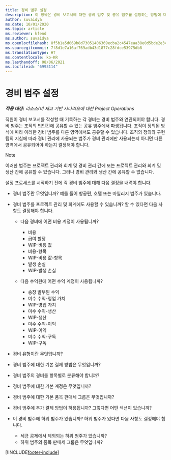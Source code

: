 ```yaml
---
title: 경비 범주 설정
description: 이 항목은 경비 보고서에 대한 경비 범주 및 공유 범주를 설정하는 방법에 대한 정보를 제공합니다.
author: suvaidya
ms.date: 10/01/2020
ms.topic: article
ms.reviewer: kfend
ms.author: suvaidya
ms.openlocfilehash: 8f5b1a5d069b8d73051406369ecba2c4547eaa38e0d5bde2e34f52c5b7b724bd
ms.sourcegitcommit: 7f8d1e7a16af769adb43d1877c28fdce53975db8
ms.translationtype: HT
ms.contentlocale: ko-KR
ms.lasthandoff: 08/06/2021
ms.locfileid: "6993114"
---
```

# <a name="set-up-expense-categories"></a>경비 범주 설정

_**적용 대상:** 리소스/비 재고 기반 시나리오에 대한 Project Operations_

직원이 경비 보고서를 작성할 때 기록하는 각 경비는 경비 범주와 연관되어야 합니다. 경비 범주는 조직의 법인간에 공유할 수 있는 공유 범주에서 파생됩니다. 조직이 정의된 방식에 따라 이러한 경비 범주를 다른 영역에서도 공유할 수 있습니다. 조직의 정의와 구현 팀의 지침에 따라 경비 관리에 사용되는 범주가 경비 관리에만 사용되는지 아니면 다른 영역에서 공유되어야 하는지 결정해야 합니다.

> [!NOTE]
> 이러한 범주는 프로젝트 관리와 회계 및 경비 관리 간에 또는 프로젝트 관리와 회계 및 생산 간에 공유할 수 있습니다. 그러나 경비 관리와 생산 간에 공유할 수 없습니다.

설정 프로세스를 시작하기 전에 각 경비 범주에 대해 다음 결정을 내려야 합니다.

- 경비 범주란 무엇입니까? 예를 들어 항공편, 호텔 또는 마일리지 범주가 있습니다.
- 경비 범주를 프로젝트 관리 및 회계에도 사용할 수 있습니까? 할 수 있다면 다음 사항도 결정해야 합니다.

    - 다음 경비에 어떤 비용 계정이 사용됩니까?

        - 비용
        - 급여 할당
        - WIP-비용 값
        - 비용-항목
        - WIP-비용 값-항목
        - 발생 손실
        - WIP-발생 손실

    - 다음 수익원에 어떤 수익 계정이 사용됩니까?

        - 송장 발부된 수익
        - 미수 수익-영업 가치
        - WIP-영업 가치
        - 미수 수익-생산
        - WIP-생산
        - 미수 수익-이익
        - WIP-이익
        - 미수 수익-구독
        - WIP-구독

- 경비 유형이란 무엇입니까?
- 경비 범주에 대한 기본 결제 방법은 무엇입니까?
- 경비 범주의 경비를 항목별로 분류해야 합니까?
- 경비 범주에 대한 기본 계정은 무엇입니까?
- 경비 범주에 대한 기본 품목 판매세 그룹은 무엇입니까?
- 경비 범주에 추가 결제 방법이 허용됩니까? 그렇다면 어떤 섹션이 있습니까?
- 이 경비 범주에 하위 범주가 있습니까? 하위 범주가 있다면 다음 사항도 결정해야 합니다.

    - 세금 공제에서 제외되는 하위 범주가 있습니까?
    - 하위 범주의 품목 판매세 그룹은 무엇입니까?


[!INCLUDE[footer-include](../includes/footer-banner.md)]